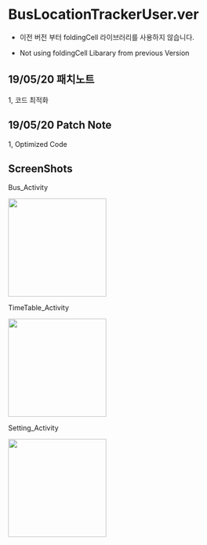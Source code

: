 ﻿# BusLocationTrackerUser.ver


- 이전 버전 부터 foldingCell 라이브러리를 사용하지 않습니다.

- Not using foldingCell Libarary from previous Version

## 19/05/20 패치노트
1, 코드 최적화



## 19/05/20 Patch Note
1, Optimized Code

ScreenShots
----------

Bus_Activity
<div>
  <img width="200" src ="https://user-images.githubusercontent.com/47820142/57994799-d9247000-7af9-11e9-98ba-51e18010c7a9.jpg">
</div>

TimeTable_Activity
<div>
  <img width="200" src ="https://user-images.githubusercontent.com/47820142/57994801-d9bd0680-7af9-11e9-9ac5-6fbf44b3e945.jpg">
</div>

Setting_Activity
<div>
  <img width="200" src ="https://user-images.githubusercontent.com/47820142/57994800-d9bd0680-7af9-11e9-98b6-529e2e27f59e.jpg">
</div>
